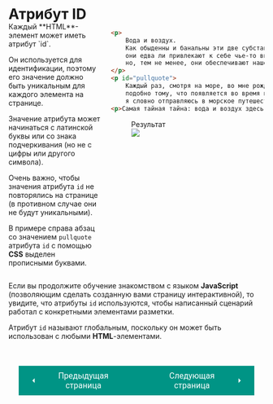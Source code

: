 # Атрибут ID

<div style="display:flex;margin-top:-20px;" markdown>
<div style="flex:1;margin-right:20px;width:40%;" markdown>
Каждый **HTML**-элемент может иметь атрибут `id`.

Он используется для идентификации, поэтому его значение должно быть уникальным для каждого элемента на странице.

Значение атрибута может начинаться с латинской буквы или со знака подчеркивания (но не с цифры или другого символа).

Очень важно, чтобы значения атрибута `id` не повторялись на странице (в противном случае они не будут уникальными).

В примере справа абзац со значением `pullquote` атрибута `id` с помощью **CSS** выделен прописными буквами.

</div>
<div style="flex:1;width:60%;" markdown>

```html title="Код"
<p>
    Вода и воздух. 
    Как обыденны и банальны эти две субстанции: 
    они едва ли привлекают к себе чье-то внимание, 
    но, тем не менее, они обеспечивают наше существование.
</p>
<p id="pullquote">
    Каждый раз, смотря на море, во мне рождается успокаивающее чувство защищенности, 
    подобно тому, что появляется во время посещения родительского дома; 
    я словно отправляюсь в морское путешествие, а это путешествие есть наблюдение.</p>
<p>Самая тайная тайна: вода и воздух здесь, рядом с нами: в море.</p>
```

<figure><figcaption>Результат</figcaption><img src="/html-css-manual/assets/images/id.png"></figure></div></div>

Если вы продолжите обучение знакомством с языком **JavaScript** (позволяющим сделать созданную вами страницу интерактивной), то увидите, что атрибуты `id` используются, чтобы написанный сценарий работал с конкретными элементами разметки.

Атрибут `id` называют глобальным, поскольку он может быть использован с любыми **HTML**-элементами.

<div style="display: flex; justify-content: space-between; padding: 20px; margin-top:30px;"><button class="custom-button" style="background-color: rgb(0, 148, 133); color: white; font-family: 'Roboto', sans-serif; border: none; cursor: pointer; padding: 10px 20px; font-size: 16px; display: flex; align-items: center;" onclick="window.location.href='/html-css-manual/html/extra/'"><svg xmlns="http://www.w3.org/2000/svg" viewBox="0 0 24 24" style="fill: white; width: 20px; height: 20px;"><path d="M15 18l-6-6 6-6" /></svg><span style="margin: 0 10px;">Предыдущая страница</span></button><button class="custom-button" style="background-color: rgb(0, 148, 133); color: white; font-family: 'Roboto', sans-serif; border: none; cursor: pointer; padding: 10px 20px; font-size: 16px; display: flex; align-items: center;" onclick="window.location.href='/html-css-manual/html/extra/class'"><span style="margin: 0 10px;">Следующая страница</span><svg xmlns="http://www.w3.org/2000/svg" viewBox="0 0 24 24" style="fill: white; width: 20px; height: 20px;"><path d="M9 18l6-6-6-6" /></svg></button></div>
